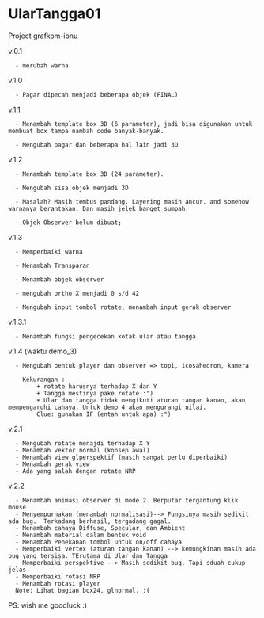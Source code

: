 # UlarTangga01
Project grafkom-ibnu

v.0.1 

      - merubah warna

v.1.0 

      - Pagar dipecah menjadi beberapa objek (FINAL)

v.1.1 

      - Menambah template box 3D (6 parameter), jadi bisa digunakan untuk membuat box tampa nambah code banyak-banyak. 

      - Mengubah pagar dan beberapa hal lain jadi 3D 

v.1.2 

      - Menambah template box 3D (24 parameter). 

      - Mengubah sisa objek menjadi 3D
      
      - Masalah? Masih tembus pandang. Layering masih ancur. and somehow warnanya berantakan. Dan masih jelek banget sumpah.
      
      - Objek Observer belum dibuat;

v.1.3

      - Memperbaiki warna
      
      - Menambah Transparan
      
      - Menambah objek observer
      
      - mengubah ortho X menjadi 0 s/d 42
      
      - Mengubah input tombol rotate, menambah input gerak observer
      
v.1.3.1

      - Menambah fungsi pengecekan kotak ular atau tangga.

v.1.4 (waktu demo_3)

      - Mengubah bentuk player dan observer => topi, icosahedron, kamera
      
      - Kekurangan :
            + rotate harusnya terhadap X dan Y
            + Tangga mestinya pake rotate :")
            + Ular dan tangga tidak mengikuti aturan tangan kanan, akan mempengaruhi cahaya. Untuk demo 4 akan mengurangi nilai. 
            Clue: gunakan IF (entah untuk apa) :")

v.2.1 

      - Mengubah rotate menajdi terhadap X Y 
      - Menambah vektor normal (konsep awal)
      - Menambah view glperspektif (masih sangat perlu diperbaiki)
      - Menambah gerak view
      - Ada yang salah dengan rotate NRP

v.2.2

      - Menambah animasi observer di mode 2. Berputar tergantung klik mouse
      - Menyempurnakan (menambah normalisasi)--> Fungsinya masih sedikit ada bug.  Terkadang berhasil, tergadang gagal.
      - Menambah cahaya Diffuse, Specular, dan Ambient
      - Menambah material dalam bentuk void
      - Menambah Penekanan tombol untuk on/off cahaya
      - Memperbaiki vertex (aturan tangan kanan) --> kemungkinan masih ada bug yang tersisa. TErutama di Ular dan Tangga
      - Memperbaiki perspektive --> Masih sedikit bug. Tapi sduah cukup jelas
      - Memperbaiki rotasi NRP
      - Menambah rotasi player
      Note: Lihat bagian box24, glnormal. :(

PS: wish me goodluck :)
